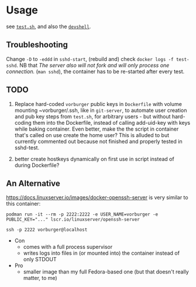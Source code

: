 # Usage

see [`test.sh`](test.sh), and also the [`devshell`](../devshell/).

## Troubleshooting

Change `-D` to `-eddd` in `sshd-start`, (rebuild and) check `docker logs -f test-sshd`.
NB that _The server also will not fork and will only process one connection._ (`man sshd`),
the container has to be re-started after every test.

## TODO

1. Replace hard-coded `vorburger` public keys in `Dockerfile` with volume mounting ~vorburger/.ssh, like in `git-server`,
   to automate user creation and pub key steps from `test.sh`, for arbitrary users - but without hard-coding them into the Dockerfile,
   instead of calling add-uid-key with keys while baking container. Even better, make the the script in container that's called on use
   create the home user? This is alluded to but currently commented out because not finished and properly tested in sshd-test.

1. better create hostkeys dynamically on first use in script instead of during Dockerfile?

## An Alternative

https://docs.linuxserver.io/images/docker-openssh-server is very similar to this container:

    podman run -it --rm -p 2222:2222 -e USER_NAME=vorburger -e PUBLIC_KEY="..." lscr.io/linuxserver/openssh-server

    ssh -p 2222 vorburger@localhost

* Con
  * comes with a full process supervisor
  * writes logs into files in (or mounted into) the container instead of only STDOUT
* Pro
  * smaller image than my full Fedora-based one (but that doesn't really matter, to me)
